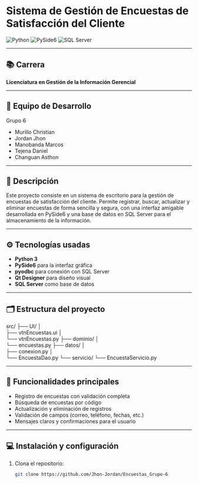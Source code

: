 # Sistema de Gestión de Encuestas de Satisfacción del Cliente

![Python](https://img.shields.io/badge/Python-3.x-blue)
![PySide6](https://img.shields.io/badge/PySide6-GUI-green)
![SQL Server](https://img.shields.io/badge/SQL%20Server-Database-red)

---

## 📚 Carrera  
**Licenciatura en Gestión de la Información Gerencial**

---

## 👥 Equipo de Desarrollo  
Grupo 6
- Murillo Christian  
- Jordan Jhon  
- Manobanda Marcos  
- Tejena Daniel  
- Changuan Asthon  

---

## 📝 Descripción  

Este proyecto consiste en un sistema de escritorio para la gestión de encuestas de satisfacción del cliente. Permite registrar, buscar, actualizar y eliminar encuestas de forma sencilla y segura, con una interfaz amigable desarrollada en PySide6 y una base de datos en SQL Server para el almacenamiento de la información.

---

## ⚙️ Tecnologías usadas  

- **Python 3**  
- **PySide6** para la interfaz gráfica  
- **pyodbc** para conexión con SQL Server  
- **Qt Designer** para diseño visual  
- **SQL Server** como base de datos  

---

## 🗂 Estructura del proyecto
src/ ├── UI/ │    
              ├── vtnEncuestas.ui │    
              └── vtnEncuestas.py 
├── dominio/ │    
              └── encuestas.py 
├── datos/ │    
              ├── conexion.py │    
              └── EncuestaDao.py 
└── servicio/ 
            └── EncuestaServicio.py

---

## 🚀 Funcionalidades principales  

- Registro de encuestas con validación completa  
- Búsqueda de encuestas por código  
- Actualización y eliminación de registros  
- Validación de campos (correo, teléfono, fechas, etc.)  
- Mensajes claros y confirmaciones para el usuario  

---

## 💻 Instalación y configuración  

1. Clona el repositorio:  
   ```bash
   git clone https://github.com/Jhon-Jordan/Encuestas_Grupo-6
